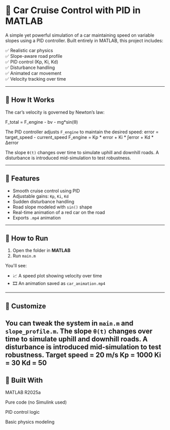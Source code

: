 # 🚗 Car Cruise Control with PID in MATLAB

A simple yet powerful simulation of a car maintaining speed on variable slopes using a PID controller. Built entirely in MATLAB, this project includes:

✅ Realistic car physics  
✅ Slope-aware road profile  
✅ PID control (Kp, Ki, Kd)  
✅ Disturbance handling  
✅ Animated car movement  
✅ Velocity tracking over time

---

## 🧠 How It Works

The car’s velocity is governed by Newton’s law:

F_total = F_engine - bv - mg*sin(θ)

The PID controller adjusts `F_engine` to maintain the desired speed:
error = target_speed - current_speed
F_engine = Kp * error + Ki * ∫error + Kd * Δerror


The slope `θ(t)` changes over time to simulate uphill and downhill roads. A disturbance is introduced mid-simulation to test robustness.

---

## 🎯 Features

- Smooth cruise control using PID
- Adjustable gains: `Kp`, `Ki`, `Kd`
- Sudden disturbance handling
- Road slope modeled with `sin()` shape
- Real-time animation of a red car on the road
- Exports `.mp4` animation

---

## 🚀 How to Run

1. Open the folder in **MATLAB**  
2. Run `main.m`

You'll see:
- 📈 A speed plot showing velocity over time  
- 🎞️ An animation saved as `car_animation.mp4`

---

## 🔧 Customize

You can tweak the system in `main.m` and `slope_profile.m`.
The slope `θ(t)` changes over time to simulate uphill and downhill roads. A disturbance is introduced mid-simulation to test robustness.
Target speed = 20 m/s
Kp = 1000
Ki = 30
Kd = 50
---

## 🤖 Built With
MATLAB R2025a

Pure code (no Simulink used)

PID control logic

Basic physics modeling

